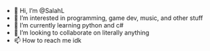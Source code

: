 - 👋 Hi, I’m @SalahL
- 👀 I’m interested in programming, game dev, music, and other stuff 
- 🌱 I’m currently learning python and c#
- 💞️ I’m looking to collaborate on literally anything 
- 📫 How to reach me idk

<!---
Lunacy-15/Lunacy-15 is a ✨ special ✨ repository because its `README.md` (this file) appears on your GitHub profile.
You can click the Preview link to take a look at your changes.
--->

